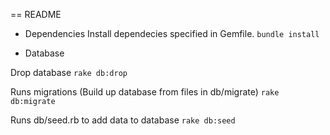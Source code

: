 == README

* Dependencies
Install dependecies specified in Gemfile.
```bundle install```

* Database

Drop database
```rake db:drop```

Runs migrations (Build up database from files in db/migrate)
```rake db:migrate```

Runs db/seed.rb to add data to database
```rake db:seed```
